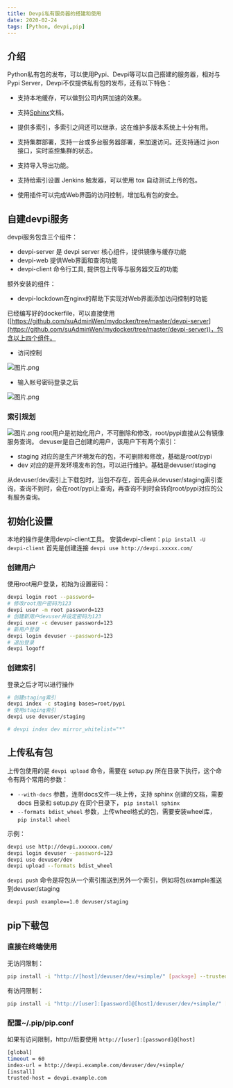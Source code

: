 ```yaml
---
title: Devpi私有服务器的搭建和使用
date: 2020-02-24
tags: [Python, devpi,pip] 
---
```


## 介绍
Python私有包的发布，可以使用Pypi、Devpi等可以自己搭建的服务器，相对与Pypi Server，Devpi不仅提供私有包的发布，还有以下特色：

- 支持本地缓存，可以做到公司内网加速的效果。
- 支持[Sphinx](http://sphinx-doc.org/)文档。

- 提供多索引，多索引之间还可以继承，这在维护多版本系统上十分有用。
- 支持集群部署，支持一台或多台服务器部署，来加速访问。还支持通过 json 接口，实时监控集群的状态。
- 支持导入导出功能。
- 支持给索引设置 Jenkins 触发器，可以使用 tox 自动测试上传的包。
- 使用插件可以完成Web界面的访问控制，增加私有包的安全。
## 自建devpi服务
devpi服务包含三个组件：

- devpi-server 是 devpi server 核心组件，提供镜像与缓存功能
- devpi-web 提供Web界面和查询功能
- devpi-client 命令行工具, 提供包上传等与服务器交互的功能

额外安装的组件：

- devpi-lockdown在nginx的帮助下实现对Web界面添加访问控制的功能

<!--more-->

已经编写好的dockerfile，可以直接使用([https://github.com/suAdminWen/mydocker/tree/master/devpi-server](https://github.com/suAdminWen/mydocker/tree/master/devpi-server))，包含以上四个组件。

- 访问控制


![图片.png](/blog-img/2020022401.png)

- 输入帐号密码登录之后


![图片.png](/blog-img/2020022402.png)
### 索引规划
![图片.png](/blog-img/2020022403.png)
root用户是初始化用户，不可删除和修改，root/pypi直接从公有镜像服务查询。
devuser是自己创建的用户，该用户下有两个索引：

- staging 对应的是生产环境发布的包，不可删除和修改，基础是root/pypi
- dev 对应的是开发环境发布的包，可以进行维护。基础是devuser/staging

从devuser/dev索引上下载包时，当包不存在，首先会从devuser/staging索引查询，查询不到时，会在root/pypi上查询，再查询不到时会转向root/pypi对应的公有服务查询。


## 初始化设置
本地的操作是使用devpi-client工具。
安装devpi-client：`pip install -U devpi-client`
首先是创建连接 `devpi use http://devpi.xxxxx.com/` 
### 创建用户
使用root用户登录，初始为设置密码：

```bash
devpi login root --password=
# 修改root用户密码为123
devpi user -m root password=123 
# 创建新用户devuser并设定密码为123
devpi user -c devuser password=123
# 新用户登录
devpi login devuser --password=123
# 退出登录
devpi logoff
```

### 创建索引
登录之后才可以进行操作

```bash
# 创建staging索引
devpi index -c staging bases=root/pypi
# 使用staging索引
devpi use devuser/staging

# devpi index dev mirror_whitelist="*"
```

## 上传私有包
上传包使用的是 `devpi upload` 命令，需要在 setup.py 所在目录下执行，这个命令有两个常用的参数：

- `--with-docs` 参数，连带docs文件一块上传，支持 sphinx 创建的文档，需要 docs 目录和 setup.py 在同个目录下， `pip install sphinx`
- `--formats bdist_wheel` 参数，上传wheel格式的包，需要安装wheel库， `pip install wheel`

示例：

```bash
devpi use http://devpi.xxxxxx.com/
devpi login devuser --password=123
devpi use devuser/dev
devpi upload --formats bdist_wheel
```
`devpi push` 命令是将包从一个索引推送到另外一个索引，例如将包example推送到devuser/staging
```bash
devpi push example==1.0 devuser/staging
```

## pip下载包
### 直接在终端使用
无访问限制：

```bash
pip install -i "http://[host]/devuser/dev/+simple/" [package] --trusted-host [host]
```
有访问限制：
```bash
pip install -i "http://[user]:[password]@[host]/devuser/dev/+simple/" [package] --trusted-host [host]
```
### 配置~/.pip/pip.conf
如果有访问限制，http://后要使用 `http://[user]:[password]@[host]`
```bash
[global]
timeout = 60
index-url = http://devpi.example.com/devuser/dev/+simple/
[install]
trusted-host = devpi.example.com
```

